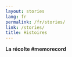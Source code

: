```yaml
---
layout: stories
lang: fr
permalink: /fr/stories/
link: /stories/
title: Histoires
---
```


**La récolte #memorecord** 
<!-- more -->

